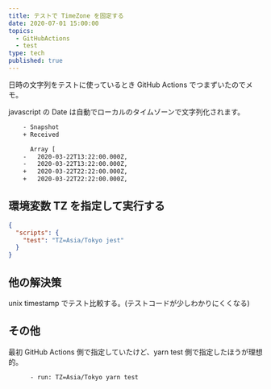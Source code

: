 ```yaml
---
title: テストで TimeZone を固定する
date: 2020-07-01 15:00:00
topics:
  - GitHubActions
  - test
type: tech
published: true
---
```


日時の文字列をテストに使っているとき GitHub Actions でつまずいたのでメモ。

javascript の Date は自動でローカルのタイムゾーンで文字列化されます。

```diff
    - Snapshot
    + Received

      Array [
    -   2020-03-22T13:22:00.000Z,
    -   2020-03-22T13:22:00.000Z,
    +   2020-03-22T22:22:00.000Z,
    +   2020-03-22T22:22:00.000Z,
```

## 環境変数 TZ を指定して実行する

```json
{
  "scripts": {
    "test": "TZ=Asia/Tokyo jest"
  }
}
```

## 他の解決策

unix timestamp でテスト比較する。(テストコードが少しわかりにくくなる)

## その他

最初 GitHub Actions 側で指定していたけど、yarn test 側で指定したほうが理想的。

```
      - run: TZ=Asia/Tokyo yarn test
```
